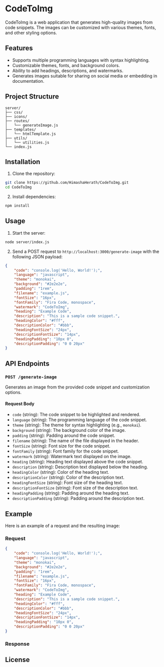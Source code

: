 
# CodeToImg

CodeToImg is a web application that generates high-quality images from code snippets. The images can be customized with various themes, fonts, and other styling options.

## Features

- Supports multiple programming languages with syntax highlighting.
- Customizable themes, fonts, and background colors.
- Ability to add headings, descriptions, and watermarks.
- Generates images suitable for sharing on social media or embedding in documentation.

## Project Structure

```
server/
├── css/
├── icons/
├── routes/
│   └── generateImage.js
├── templates/
│   └── htmlTemplate.js
├── utils/
│   └── utilities.js
└── index.js
```

## Installation

1. Clone the repository:

```bash
git clone https://github.com/HimashaHerath/CodeToImg.git
cd CodeToImg
```

2. Install dependencies:

```bash
npm install
```

## Usage

1. Start the server:

```bash
node server/index.js
```

2. Send a POST request to `http://localhost:3000/generate-image` with the following JSON payload:

```json
{
    "code": "console.log('Hello, World!');",
    "language": "javascript",
    "theme": "monokai",
    "background": "#2e2e2e",
    "padding": "1rem",
    "filename": "example.js",
    "fontSize": "16px",
    "fontFamily": "Fira Code, monospace",
    "watermark": "CodeToImg",
    "heading": "Example Code",
    "description": "This is a sample code snippet.",
    "headingColor": "#fff",
    "descriptionColor": "#bbb",
    "headingFontSize": "24px",
    "descriptionFontSize": "14px",
    "headingPadding": "10px 0",
    "descriptionPadding": "0 0 20px"
}
```

## API Endpoints

### `POST /generate-image`

Generates an image from the provided code snippet and customization options.

#### Request Body

- `code` (string): The code snippet to be highlighted and rendered.
- `language` (string): The programming language of the code snippet.
- `theme` (string): The theme for syntax highlighting (e.g., `monokai`).
- `background` (string): The background color of the image.
- `padding` (string): Padding around the code snippet.
- `filename` (string): The name of the file displayed in the header.
- `fontSize` (string): Font size for the code snippet.
- `fontFamily` (string): Font family for the code snippet.
- `watermark` (string): Watermark text displayed on the image.
- `heading` (string): Heading text displayed above the code snippet.
- `description` (string): Description text displayed below the heading.
- `headingColor` (string): Color of the heading text.
- `descriptionColor` (string): Color of the description text.
- `headingFontSize` (string): Font size of the heading text.
- `descriptionFontSize` (string): Font size of the description text.
- `headingPadding` (string): Padding around the heading text.
- `descriptionPadding` (string): Padding around the description text.

## Example

Here is an example of a request and the resulting image:

### Request

```json
{
    "code": "console.log('Hello, World!');",
    "language": "javascript",
    "theme": "monokai",
    "background": "#2e2e2e",
    "padding": "1rem",
    "filename": "example.js",
    "fontSize": "16px",
    "fontFamily": "Fira Code, monospace",
    "watermark": "CodeToImg",
    "heading": "Example Code",
    "description": "This is a sample code snippet.",
    "headingColor": "#fff",
    "descriptionColor": "#bbb",
    "headingFontSize": "24px",
    "descriptionFontSize": "14px",
    "headingPadding": "10px 0",
    "descriptionPadding": "0 0 20px"
}
```

### Response



## License


